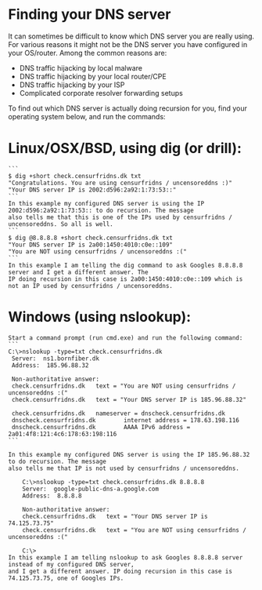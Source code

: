 Finding your DNS server
=========================
It can sometimes be difficult to know which DNS server you are really using. For various reasons it might not be the DNS server you have configured in your OS/router. Among the common reasons are:
* DNS traffic hijacking by local malware
* DNS traffic hijacking by your local router/CPE
* DNS traffic hijacking by your ISP
* Complicated corporate resolver forwarding setups

To find out which DNS server is actually doing recursion for you, find your operating system below, and run the commands:

Linux/OSX/BSD, using dig (or drill):
==================================================================
    ```
    $ dig +short check.censurfridns.dk txt
    "Congratulations. You are using censurfridns / uncensoreddns :)"
    "Your DNS server IP is 2002:d596:2a92:1:73:53::"
    ```
    In this example my configured DNS server is using the IP 2002:d596:2a92:1:73:53:: to do recursion. The message
    also tells me that this is one of the IPs used by censurfridns / uncensoreddns. So all is well.
    ```
    $ dig @8.8.8.8 +short check.censurfridns.dk txt
    "Your DNS server IP is 2a00:1450:4010:c0e::109"
    "You are NOT using censurfridns / uncensoreddns :("
    ```
    In this example I am telling the dig command to ask Googles 8.8.8.8 server and I get a different answer. The
    IP doing recursion in this case is 2a00:1450:4010:c0e::109 which is not an IP used by censurfridns / uncensoreddns.

Windows (using nslookup):
===========================
    Start a command prompt (run cmd.exe) and run the following command:
    ```
    C:\>nslookup -type=txt check.censurfridns.dk
     Server:  ns1.bornfiber.dk
     Address:  185.96.88.32

     Non-authoritative answer:
     check.censurfridns.dk   text = "You are NOT using censurfridns / uncensoreddns :("
     check.censurfridns.dk   text = "Your DNS server IP is 185.96.88.32"

     check.censurfridns.dk   nameserver = dnscheck.censurfridns.dk
     dnscheck.censurfridns.dk        internet address = 178.63.198.116
     dnscheck.censurfridns.dk        AAAA IPv6 address = 2a01:4f8:121:4c6:178:63:198:116
    ```

    In this example my configured DNS server is using the IP 185.96.88.32 to do recursion. The message
    also tells me that IP is not used by censurfridns / uncensoreddns.

        C:\>nslookup -type=txt check.censurfridns.dk 8.8.8.8
        Server:  google-public-dns-a.google.com
        Address:  8.8.8.8

        Non-authoritative answer:
        check.censurfridns.dk   text = "Your DNS server IP is 74.125.73.75"
        check.censurfridns.dk   text = "You are NOT using censurfridns / uncensoreddns :("

        C:\>
    In this example I am telling nslookup to ask Googles 8.8.8.8 server instead of my configured DNS server, 
    and I get a different answer. IP doing recursion in this case is 74.125.73.75, one of Googles IPs.
